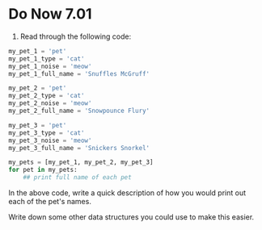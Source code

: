 # Do Now 7.01

1. Read through the following code: 

```python
my_pet_1 = 'pet'
my_pet_1_type = 'cat'
my_pet_1_noise = 'meow'
my_pet_1_full_name = 'Snuffles McGruff'

my_pet_2 = 'pet'
my_pet_2_type = 'cat'
my_pet_2_noise = 'meow'
my_pet_2_full_name = 'Snowpounce Flury'

my_pet_3 = 'pet'
my_pet_3_type = 'cat'
my_pet_3_noise = 'meow'
my_pet_3_full_name = 'Snickers Snorkel'

my_pets = [my_pet_1, my_pet_2, my_pet_3]
for pet in my_pets: 
    ## print full name of each pet
```

In the above code, write a quick description of how you would print out each of the pet's names.

Write down some other data structures you could use to make this easier.

